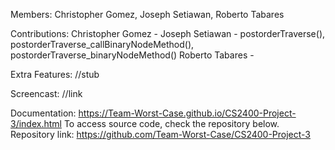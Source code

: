 Members: Christopher Gomez, Joseph Setiawan, Roberto Tabares

Contributions:
Christopher Gomez - 
Joseph Setiawan - postorderTraverse(), postorderTraverse_callBinaryNodeMethod(), postorderTraverse_binaryNodeMethod()
Roberto Tabares - 

Extra Features: //stub

Screencast: //link

Documentation: https://Team-Worst-Case.github.io/CS2400-Project-3/index.html To access source code, check the repository below.
Repository link: https://github.com/Team-Worst-Case/CS2400-Project-3